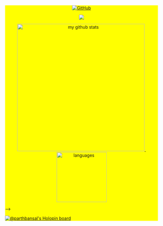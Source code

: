 <div style="background: yellow ">
<!-- first row -->
<p align="center">
<a href="https://github.com/parthbansal05">
    <!-- <img src="https://camo.githubusercontent.com/38bf262e2c177202fedef68851784c63dad5bb64/68747470733a2f2f6b6f6d617265762e636f6d2f67687076632f3f757365726e616d653d6172736869616d69646f73"> -->
    <img alt="GitHub" src="https://img.shields.io/github/followers/parthbansal05?style=social">
</a>
</p>

<!-- spotify -->
<!-- <p align="center">
    <img src="https://spotify-github-profile.vercel.app/api/view?uid=27nmzpwwd5wwhxvirwxb7cnk0&cover_image=true&theme=default"/>
</p> -->



<!-- thropy -->
<p align="center">
    <a href="https://github.com/parthbansal05">
        <img src="https://github-profile-trophy.vercel.app/?username=parthbansal05&column=7&theme=onedark"/>
</p>

<!-- status codes -->
<a align="center" href="https://github.com/parthbansal05">
    <p align="center">
    <img src="https://github-readme-stats.vercel.app/api?username=parthbansal05&show_icons=true&theme=tokyonight" alt="my github stats" width="420"/>&nbsp;<img src="https://github-readme-stats.vercel.app/api/top-langs/?username=parthbansal05&layout=compact&theme=tokyonight" alt="languages" height="165">
    </p>
</a>

<!-- 


<br>
<a href="https://github.com/parthbansal05">
  <img align="top" width="50%" src="./.metrics/header.svg" />
</a>
<a href="https://github.com/parthbansal05">
    <img align="top" width="49%" src="./.metrics/reactions.svg" />
</a> 
<br/>
<a href="https://github.com/parthbansal05">
  <img align="top" width="50%" src="./.metrics/repositories.svg" />
</a>
<a href="https://github.com/parthbansal05">
  <img align="top" width="49%" src="./.metrics/acti_comm.svg" />
</a>

<a href="https://github.com/parthbansal05">
  <img align="top" width="50%" src="./.metrics/iso_calender.svg" />
</a>

<a href="https://github.com/parthbansal05">
    <img align="top" width="49%" src="./.metrics/issue_pr_lang.svg" />
</a>

<!-- <a href="https://github.com/parthbansal05">
    <img align="top" width="50%" src="./.metrics/sponsors.svg" />
</a> --> -->

[![@parthbansal's Holopin board](https://holopin.me/parthbansal)](https://holopin.io/@parthbansal)
<!-- 
<a href="https://github.com/parthbansal05">
    <img align="top" width="49%" src="./.metrics/achievements.svg" /> -->
</a>
<!-- <a href="https://github.com/parthbansal05">
    <img align="top" width="49%" src="./.metrics/worldmap.svg" />
</a>
<a href="https://github.com/parthbansal05">
    <img align="top" width="49%" src="./.metrics/detailed.svg" />
</a> -->  


    




<!-- websites and link -->
<!-- <p align="center">
<a href="https://parthbansaltheinnovator.site123.me/" target="blank">
<img align="center" src="https://raw.githubusercontent.com/iconic/open-iconic/master/svg/globe.svg" alt="Parth Bansal" height="20" width="20" />
</a>
<a href="https://www.linkedin.com/in/parthbansal05/" target="blank">
<img align="center" src="https://cdn.jsdelivr.net/npm/simple-icons@3.0.1/icons/linkedin.svg" alt="parthbansal05" height="20" width="20" /> -->
</a>
</p>
</div>

